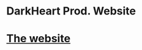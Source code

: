 # DarkHeart Prod. Website
# [The website](https://darkheart527.github.io/darkheartprod/start.html#ref?=https://github.com/DarkHeart527/darkheartprod&openNew?=true)
